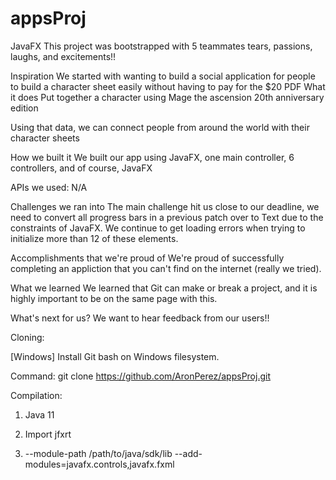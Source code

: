 # appsProj
JavaFX
This project was bootstrapped with 5 teammates tears, passions, laughs, and excitements!!


Inspiration
We started with wanting to build a social application for people to build a character sheet easily without having to pay for the $20 PDF
What it does
Put together a character using Mage the ascension 20th anniversary edition

Using that data, we can connect people from around the world with their character sheets

How we built it
We built our app using JavaFX, one main controller, 6 controllers, and of course, JavaFX

APIs we used: N/A

Challenges we ran into
The main challenge hit us close to our deadline, we need to convert all progress bars in a previous patch over to Text due to the constraints of JavaFX.
We continue to get loading errors when trying to initialize more than 12 of these elements.

Accomplishments that we're proud of
We're proud of successfully completing an appliction that you can't find on the internet (really we tried).

What we learned
We learned that Git can make or break a project, and it is highly important to be on the same page with this.

What's next for us?
We want to hear feedback from our users!!

Cloning:

[Windows] Install Git bash on Windows filesystem. 

Command: git clone https://github.com/AronPerez/appsProj.git

Compilation:

1. Java 11

2. Import jfxrt

3. --module-path /path/to/java/sdk/lib --add-modules=javafx.controls,javafx.fxml
